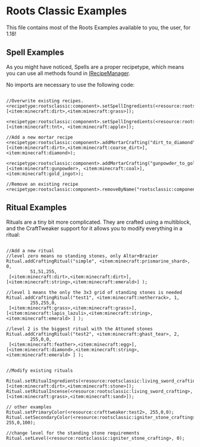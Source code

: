 # Roots Classic Examples

This file contains most of the Roots Examples available to you, the user, for 1.18!

## Spell Examples

As you might have noticed, Spells are a proper recipetype, which means you can use all methods found in [IRecipeManager](/vanilla/api/recipe/manager/IRecipeManager).

No imports are necessary to use the following code:

```zenscript

//Overwrite existing recipes.
<recipetype:rootsclassic:component>.setSpellIngredients(<resource:rootsclassic:rose_bush>,[<item:minecraft:dirt>,<item:minecraft:grass>]);

<recipetype:rootsclassic:component>.setSpellIngredients(<resource:rootsclassic:rose_bush>, [<item:minecraft:tnt>, <item:minecraft:apple>]);

//Add a new mortar recipe
<recipetype:rootsclassic:component>.addMortarCrafting("dirt_to_diamond",[<item:minecraft:dirt>,<item:minecraft:coarse_dirt>], <item:minecraft:diamond>);

<recipetype:rootsclassic:component>.addMortarCrafting("gunpowder_to_gold", [<item:minecraft:gunpowder>, <item:minecraft:coal>], <item:minecraft:gold_ingot>);

//Remove an existing recipe
<recipetype:rootsclassic:component>.removeByName("rootsclassic:component/peony");

```

## Ritual Examples

Rituals are a tiny bit more complicated. They are crafted using a multiblock, and the CraftTweaker support for it allows you to modify everything in a ritual:

```zenscript

//Add a new ritual
//level zero means no standing stones, only Altar+Brazier
Ritual.addCraftingRitual("simple", <item:minecraft:prismarine_shard>, 0,
		 51,51,255,
 [<item:minecraft:dirt>,<item:minecraft:dirt>], [<item:minecraft:string>,<item:minecraft:emerald>] );

//level 1 means the only the 3x3 grid of standing stones is needed
Ritual.addCraftingRitual("test1", <item:minecraft:netherrack>, 1,
		 255,255,0,
 [<item:minecraft:grass>,<item:minecraft:grass>], [<item:minecraft:lapis_lazuli>,<item:minecraft:string>,<item:minecraft:emerald> ] );

//level 2 is the biggest ritual with the Attuned stones
Ritual.addCraftingRitual("test2", <item:minecraft:ghast_tear>, 2,
		 255,0,0,
 [<item:minecraft:feather>,<item:minecraft:egg>], [<item:minecraft:diamond>,<item:minecraft:string>,<item:minecraft:emerald> ] );


//Modify existing rituals

Ritual.setRitualIngredients(<resource:rootsclassic:living_sword_crafting>, [<item:minecraft:dirt>,<item:minecraft:stone>]);
Ritual.setRitualIncense(<resource:rootsclassic:living_sword_crafting>, [<item:minecraft:grass>,<item:minecraft:sand>]);

// other examples
Ritual.setPrimaryColor(<resource:crafttweaker:test2>, 255,0,0); 
Ritual.setSecondaryColor(<resource:rootsclassic:igniter_stone_crafting>, 255,0,100);

//change level for the standing stone requirements
Ritual.setLevel(<resource:rootsclassic:igniter_stone_crafting>, 0);

```
